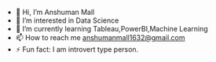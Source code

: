 - 👋 Hi, I’m Anshuman Mall
- 👀 I’m interested in Data Science 
- 🌱 I’m currently learning Tableau,PowerBI,Machine Learning
- 📫 How to reach me anshumanmall1632@gmail.com
- ⚡ Fun fact: I am introvert type person.

<!---
Anshumanmall1632/Anshumanmall1632 is a ✨ special ✨ repository because its `README.md` (this file) appears on your GitHub profile.
You can click the Preview link to take a look at your changes.
--->
